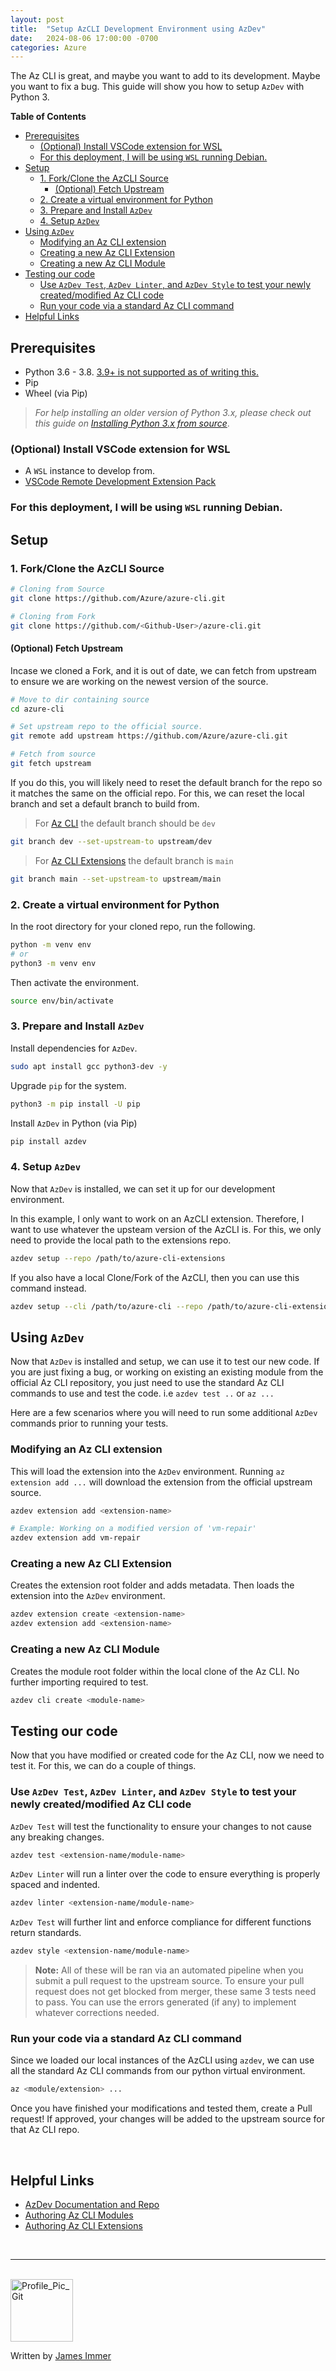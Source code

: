 ```yaml
---
layout: post
title:  "Setup AzCLI Development Environment using AzDev"
date:   2024-08-06 17:00:00 -0700
categories: Azure
---
```


The Az CLI is great, and maybe you want to add to its development. Maybe you want to fix a bug. This guide will show you how to setup `AzDev` with Python 3.

**Table of Contents**
- [Prerequisites](#prerequisites)
  - [(Optional) Install VSCode extension for WSL](#optional-install-vscode-extension-for-wsl)
  - [For this deployment, I will be using `WSL` running Debian.](#for-this-deployment-i-will-be-using-wsl-running-debian)
- [Setup](#setup)
  - [1. Fork/Clone the AzCLI Source](#1-forkclone-the-azcli-source)
    - [(Optional) Fetch Upstream](#optional-fetch-upstream)
  - [2. Create a virtual environment for Python](#2-create-a-virtual-environment-for-python)
  - [3. Prepare and Install `AzDev`](#3-prepare-and-install-azdev)
  - [4. Setup `AzDev`](#4-setup-azdev)
- [Using `AzDev`](#using-azdev)
  - [Modifying an Az CLI extension](#modifying-an-az-cli-extension)
  - [Creating a new Az CLI Extension](#creating-a-new-az-cli-extension)
  - [Creating a new Az CLI Module](#creating-a-new-az-cli-module)
- [Testing our code](#testing-our-code)
  - [Use `AzDev Test`, `AzDev Linter`, and `AzDev Style` to test your newly created/modified Az CLI code](#use-azdev-test-azdev-linter-and-azdev-style-to-test-your-newly-createdmodified-az-cli-code)
  - [Run your code via a standard Az CLI command](#run-your-code-via-a-standard-az-cli-command)
- [Helpful Links](#helpful-links)


## Prerequisites
- Python 3.6 - 3.8. <u>3.9+ is not supported as of writing this.</u>
- Pip
- Wheel (via Pip)

> *For help installing an older version of Python 3.x, please check out this guide on [Installing Python 3.x from source](../Linux/install_python3_from_source.md)*.


### (Optional) Install VSCode extension for WSL
- A `WSL` instance to develop from.
- [VSCode Remote Development Extension Pack](https://marketplace.visualstudio.com/items?itemName=ms-vscode-remote.vscode-remote-extensionpack)


### For this deployment, I will be using `WSL` running Debian.

## Setup

### 1. Fork/Clone the AzCLI Source

```bash
# Cloning from Source
git clone https://github.com/Azure/azure-cli.git

# Cloning from Fork
git clone https://github.com/<Github-User>/azure-cli.git
```

#### (Optional) Fetch Upstream
Incase we cloned a Fork, and it is out of date, we can fetch from upstream to ensure we are working on the newest version of the source.

```bash
# Move to dir containing source
cd azure-cli

# Set upstream repo to the official source.
git remote add upstream https://github.com/Azure/azure-cli.git

# Fetch from source
git fetch upstream
```

If you do this, you will likely need to reset the default branch for the repo so it matches the same on the official repo. For this, we can reset the local branch and set a default branch to build from.

> For [Az CLI](https://github.com/Azure/azure-cli) the default branch should be `dev`
```bash
git branch dev --set-upstream-to upstream/dev
```
> For [Az CLI Extensions](https://github.com/Azure/azure-cli-extensions) the default branch is `main`
```bash
git branch main --set-upstream-to upstream/main
```

### 2. Create a virtual environment for Python

In the root directory for your cloned repo, run the following.
```bash
python -m venv env
# or
python3 -m venv env
```

Then activate the environment.
```bash
source env/bin/activate
```


### 3. Prepare and Install `AzDev`

Install dependencies for `AzDev`.

```bash
sudo apt install gcc python3-dev -y
```

Upgrade `pip` for the system.

```bash
python3 -m pip install -U pip
```

Install `AzDev` in Python (via Pip)

```bash
pip install azdev
```


### 4. Setup `AzDev`

Now that `AzDev` is installed, we can set it up for our development environment.

In this example, I only want to work on an AzCLI extension. Therefore, I want to use whatever the upsteam version of the AzCLI is. For this, we only need to provide the local path to the extensions repo.

```bash
azdev setup --repo /path/to/azure-cli-extensions
```

If you also have a local Clone/Fork of the AzCLI, then you can use this command instead.

```bash
azdev setup --cli /path/to/azure-cli --repo /path/to/azure-cli-extensions
```


## Using `AzDev`

Now that `AzDev` is installed and setup, we can use it to test our new code. If you are just fixing a bug, or working on existing an existing module from the official Az CLI repository, you just need to use the standard Az CLI commands to use and test the code. i.e `azdev test ..` or `az ...`

Here are a few scenarios where you will need to run some additional `AzDev` commands prior to running your tests.

### Modifying an Az CLI extension

This will load the extension into the `AzDev` environment. Running `az extension add ...` will download the extension from the official upstream source.

```bash
azdev extension add <extension-name>

# Example: Working on a modified version of 'vm-repair'
azdev extension add vm-repair
```

### Creating a new Az CLI Extension
Creates the extension root folder and adds metadata. Then loads the extension into the `AzDev` environment.
```bash
azdev extension create <extension-name>
azdev extension add <extension-name>
```

### Creating a new Az CLI Module

Creates the module root folder within the local clone of the Az CLI. No further importing required to test.
```bash
azdev cli create <module-name>
```

## Testing our code

Now that you have modified or created code for the Az CLI, now we need to test it. For this, we can do a couple of things.

### Use `AzDev Test`, `AzDev Linter`, and `AzDev Style` to test your newly created/modified Az CLI code

`AzDev Test` will test the functionality to ensure your changes to not cause any breaking changes.
```bash
azdev test <extension-name/module-name>
```

`AzDev Linter` will run a linter over the code to ensure everything is properly spaced and indented.
```bash
azdev linter <extension-name/module-name>
```

`AzDev Test` will further lint and enforce compliance for different functions return standards.
```bash
azdev style <extension-name/module-name>
```

> **Note:** All of these will be ran via an automated pipeline when you submit a pull request to the upstream source. To ensure your pull request does not get blocked from merger, these same 3 tests need to pass. You can use the errors generated (if any) to implement whatever corrections needed.


### Run your code via a standard Az CLI command

Since we loaded our local instances of the AzCLI using `azdev`, we can use all the standard Az CLI commands from our python virtual environment.

```bash
az <module/extension> ...
```

Once you have finished your modifications and tested them, create a Pull request! If approved, your changes will be added to the upstream source for that Az CLI repo.

<br>

## Helpful Links
- [AzDev Documentation and Repo](https://github.com/Azure/azure-cli-dev-tools)
- [Authoring Az CLI Modules](https://github.com/Azure/azure-cli/tree/master/doc/authoring_command_modules)
- [Authoring Az CLI Extensions](https://github.com/Azure/azure-cli/blob/master/doc/extensions/authoring.md)

<br>

---

<br>

<img src="https://avatars.githubusercontent.com/u/77898354?v=4" alt="Profile_Pic_Git" width="100" height="100"/>

Written by [James Immer](/bio)